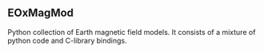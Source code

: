 EOxMagMod
---------

Python collection of  Earth magnetic field models. It consists of a mixture of 
python code and C-library bindings.
